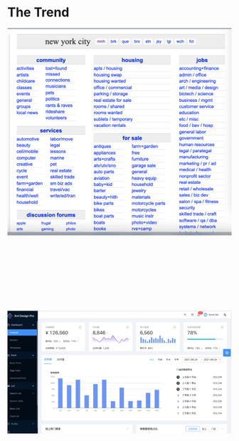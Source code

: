 # The Trend



![old days](./pictures/trend.01.png)


<br>
<br>
<br>
<br>



<br>
<br>
<br>
<br>

![SPA](./pictures/trend.02.png)




<br>
<br>
<br>
<br>
<br>
<br>
<br>
<br>
<br>
<br>
<br>
